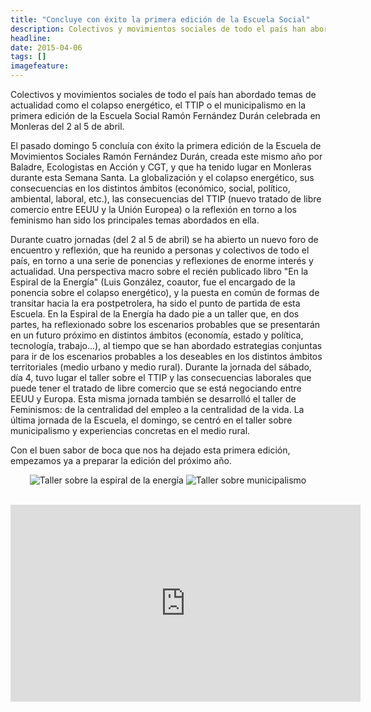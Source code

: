 ```yaml
---
title: "Concluye con éxito la primera edición de la Escuela Social"
description: Colectivos y movimientos sociales de todo el país han abordado temas de actualidad como el municipalismo, el TTIP o el colapso energético del 2 al 5 de abril en Monleras (Salamanca).
headline: 
date: 2015-04-06
tags: []
imagefeature: 
---
```


Colectivos y movimientos sociales de todo el país han abordado temas de actualidad como el colapso energético, el TTIP o el municipalismo en la primera edición de la Escuela Social Ramón Fernández Durán celebrada en Monleras del 2 al 5 de abril. 

El pasado domingo 5 concluía con éxito la primera edición de la Escuela de Movimientos Sociales Ramón Fernández Durán, creada este mismo año por Baladre, Ecologistas en Acción y CGT, y que ha tenido lugar en Monleras durante esta Semana Santa. La globalización y el colapso energético, sus consecuencias en los distintos ámbitos (económico, social, político, ambiental, laboral, etc.), las consecuencias del TTIP (nuevo tratado de libre comercio entre EEUU y la Unión Europea) o la reflexión en torno a los feminismo han sido los principales temas abordados en ella. 

Durante cuatro jornadas (del 2 al 5 de abril) se ha abierto un nuevo foro de encuentro y reflexión, que ha reunido a personas y colectivos de todo el país, en torno a una serie de ponencias y reflexiones de enorme interés y actualidad. Una perspectiva macro sobre el recién publicado libro "En la Espiral de la Energía" (Luis González, coautor, fue el encargado de la ponencia sobre el colapso energético), y la puesta en común de formas de transitar hacia la era postpetrolera, ha sido el punto de partida de esta Escuela. En la Espiral de la Energía ha dado pie a un taller que, en dos partes, ha reflexionado sobre los escenarios probables que se presentarán en un futuro próximo en distintos ámbitos (economía, estado y política, tecnología, trabajo...), al tiempo que se han abordado estrategias conjuntas para ir de los escenarios probables a los deseables en los distintos ámbitos territoriales (medio urbano y medio rural). Durante la jornada del sábado, día 4, tuvo lugar el taller sobre el TTIP y las consecuencias laborales que puede tener el tratado de libre comercio que se está negociando entre EEUU y Europa. Esta misma jornada también se desarrolló el taller de Feminismos: de la centralidad del empleo a la centralidad de la vida. La última jornada de la Escuela, el domingo, se centró en el taller sobre municipalismo y experiencias concretas en el medio rural.

Con el buen sabor de boca que nos ha dejado esta primera edición, empezamos ya a preparar la edición del próximo año. 

<div style="text-align:center">
<img src="/images/taller_espiral_energia.jpg" alt="Taller sobre la espiral de la energía "/>
<img src="/images/taller_municipalismo.jpg" alt="Taller sobre municipalismo "/>
</div>

<br>

<p style="text-align:center">
<iframe width="560" height="315" src="https://www.youtube.com/embed/wxiWDnG1KEA" frameborder="0" allowfullscreen></iframe>
</p>

